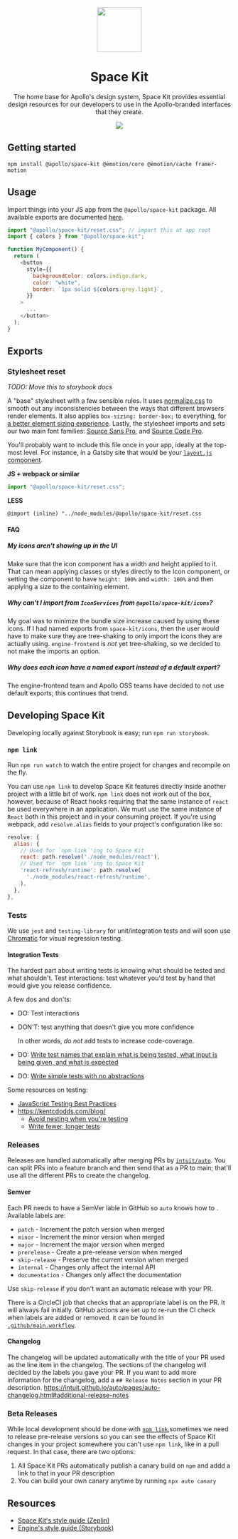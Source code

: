<div align="center">
  <img height="100" src="https://i.imgur.com/YPhoQOA.png">
  <h1 align="center">Space Kit</h1>
  <p>The home base for Apollo's design system, Space Kit provides essential design resources for our developers to use in the Apollo-branded interfaces that they create.</p>
  <a href="https://www.npmjs.com/package/@apollo/space-kit" title="@apollo/space-kit npm page">
    <img src="https://img.shields.io/npm/v/@apollo/space-kit.svg">
  </a>
</div>

## Getting started

```shell
npm install @apollo/space-kit @emotion/core @emotion/cache framer-motion
```

## Usage

Import things into your JS app from the `@apollo/space-kit` package. All available exports are documented [here](#exports).

```js
import "@apollo/space-kit/reset.css"; // import this at app root
import { colors } from "@apollo/space-kit";

function MyComponent() {
  return (
    <button
      style={{
        backgroundColor: colors.indigo.dark,
        color: "white",
        border: `1px solid ${colors.grey.light}`,
      }}
    >
      ...
    </button>
  );
}
```

## Exports

### Stylesheet reset

_TODO: Move this to storybook docs_

A "base" stylesheet with a few sensible rules. It uses [normalize.css](https://necolas.github.io/normalize.css/) to smooth out any inconsistencies between the ways that different browsers render elements. It also applies `box-sizing: border-box;` to everything, for [a better element sizing experience](https://www.paulirish.com/2012/box-sizing-border-box-ftw/). Lastly, the stylesheet imports and sets our two main font families: [Source Sans Pro](https://fonts.google.com/specimen/Source+Sans+Pro), and [Source Code Pro](https://fonts.google.com/specimen/Source+Code+Pro).

You'll probably want to include this file once in your app, ideally at the top-most level. For instance, in a Gatsby site that would be your [`layout.js` component](https://www.gatsbyjs.org/docs/layout-components/).

**JS + webpack or similar**

```js
import "@apollo/space-kit/reset.css";
```

**LESS**

```less
@import (inline) "../node_modules/@apollo/space-kit/reset.css
```



#### FAQ

##### My icons aren't showing up in the UI

Make sure that the icon component has a width and height applied to it. That can mean applying classes or styles directly to the Icon component, or setting the component to have `height: 100%` and `width: 100%` and then applying a size to the containing element.

##### Why can't I import from `IconServices` from `@apollo/space-kit/icons`?

My goal was to minimze the bundle size increase caused by using these icons. If I had named exports from `space-kit/icons`, then the user would have to make sure they are tree-shaking to only import the icons they are actually using. `engine-frontend` is _not_ yet tree-shaking, so we decided to not make the imports an option.

##### Why does each icon have a named export instead of a default export?

The engine-frontend team and Apollo OSS teams have decided to not use default exports; this continues that trend.

## Developing Space Kit

Developing locally against Storybook is easy; run `npm run storybook`.

### `npm link`

Run `npm run watch` to watch the entire project for changes and recompile on the fly.

You can use `npm link` to develop Space Kit features directly inside another project with a little bit of work. `npm link` does not work out of the box, however, because of React hooks requiring that the same instance of `react` be used everywhere in an application. We must use the same instance of `React` both in this project and in your consuming project. If you're using webpack, add `resolve.alias` fields to your project's configuration like so:

```js
resolve: {
  alias: {
    // Used for `npm link`'ing to Space Kit
    react: path.resolve('./node_modules/react'),
    // Used for `npm link`'ing to Space Kit
    'react-refresh/runtime': path.resolve(
      './node_modules/react-refresh/runtime',
    ),
  },
},
```

### Tests

We use `jest` and `testing-library` for unit/integration tests and will soon use [Chromatic](https://www.chromaticqa.com/) for visual regression testing.

#### Integration Tests

The hardest part about writing tests is knowing what should be tested and what shouldn't. Test interactions: test whatever you'd  test by hand that would give you release confidence.

A few dos and don'ts:

- DO: Test interactions
- DON'T: test anything that doesn't give you more confidence

    In other words, _do not_ add tests to increase code-coverage.

- DO: [Write test names that explain what is being tested, what input is being given, and what is expected](https://github.com/goldbergyoni/javascript-testing-best-practices#-%EF%B8%8F-11-include-3-parts-in-each-test-name)
- DO: [Write simple tests with no abstractions](https://github.com/goldbergyoni/javascript-testing-best-practices#%EF%B8%8F-0-the-golden-rule-design-for-lean-testing)

Some resources on testing:

- [JavaScript Testing Best Practices](https://github.com/goldbergyoni/javascript-testing-best-practices)
- https://kentcdodds.com/blog/
    - [Avoid nesting when you're testing](https://kentcdodds.com/blog/avoid-nesting-when-youre-testing)
    - [Write fewer, longer tests](https://kentcdodds.com/blog/write-fewer-longer-tests)

### Releases

Releases are handled automatically after merging PRs by [`intuit/auto`](https://github.com/intuit/auto). You can split PRs into a feature branch and then send that as a PR to main; that'll use all the different PRs to create the changelog.

#### Semver

Each PR needs to have a SemVer lable in GitHub so `auto` knows how to . Available labels are:

* `patch` - Increment the patch version when merged
* `minor` - Increment the minor version when merged
* `major` - Increment the major version when merged
* `prerelease` - Create a pre-release version when merged
* `skip-release` - Preserve the current version when merged
* `internal` - Changes only affect the internal API
* `documentation` - Changes only affect the documentation

Use `skip-release` if you don't want an automatic release with your PR.

There is a CircleCI job that checks that an appropriate label is on the PR. It will always fail initially. GitHub actions are set up to re-run the CI check when labels are added or removed. it can be found in [`.github/main.workflow`](./.github/main.workflow).

#### Changelog

The changelog will be updated automatically with the title of your PR used as the line item in the changelog. The sections of the changelog will decided by the labels you gave your PR. If you want to add more information for the changelog, add a `## Release Notes` section in your PR description. https://intuit.github.io/auto/pages/auto-changelog.html#additional-release-notes

### Beta Releases

While local development should be done with [`npm link`](https://docs.npmjs.com/cli/link),sometimes we need to release pre-release versions so you can see the effects of Space Kit changes in your project somewhere you can't use `npm link`, like in a pull request. In that case, there are two options:

1. All Space Kit PRs automatically publish a canary build on `npm` and addd a link to that in your PR description
2. You can build your own canary anytime by running `npx auto canary`

## Resources

- [Space Kit's style guide (Zeplin)](https://app.zeplin.io/project/5c7dcb5ab4e654bca8cde54d/screen/5cd0c46bce9a42346c709328)
- [Engine's style guide (Storybook)](https://storybook.apollographql.com)
